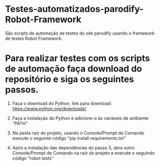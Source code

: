 # Testes-automatizados-parodify-Robot-Framework
São scripts de automação de testes do site parodify usando o framework de testes Robot Framework.


# Para realizar testes com os scripts de automação faça download do repositório e siga os seguintes passos.

1. Faça o download do Python, link para download: https://www.python.org/downloads/

2. Faça a instalação do Python e adicione-o às variáveis de ambiente "PATH"

3. Na pasta raiz do projeto, usando o Console/Prompt de Comando execute o seguinte código "pip install requirements.txt"

4. Após a instalação das dependências do passo 3, abra outro Console/Prompt de Comando na raiz do projeto e execute o seguindo código "robot tests"
